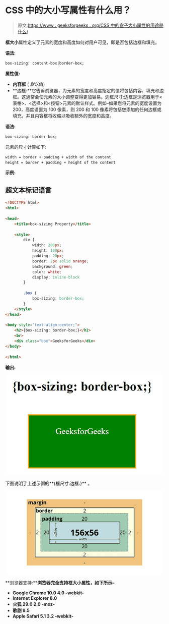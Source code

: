 # CSS 中的大小写属性有什么用？

> 原文:[https://www . geeksforgeeks . org/CSS 中的盒子大小属性的用途是什么/](https://www.geeksforgeeks.org/what-is-the-use-of-box-sizing-property-in-css/)

**框大小**属性定义了元素的宽度和高度如何对用户可见，即是否包括边框和填充。

**语法:**

```html
box-sizing: content-box|border-box;
```

**属性值:**

*   **内容框** ( *默认*值)
*   **边框:**它告诉浏览器，为元素的宽度和高度指定的值将包括内容、填充和边框。这通常会使元素的大小调整变得更加容易。边框尺寸:边框是浏览器用于<表格>、<选择>和<按钮>元素的默认样式。例如–如果您将元素的宽度设置为 200，高度设置为 100 像素，则 200 和 100 像素将包括您添加的任何边框或填充，并且内容框将收缩以吸收额外的宽度和高度。

**语法:**

```html
box-sizing: border-box;
```

元素的尺寸计算如下:

```html
width = border + padding + width of the content  
height = border + padding + height of the content
```

**示例:**

## 超文本标记语言

```html
<!DOCTYPE html>
<html>

<head>
    <title>box-sizing Property</title>

    <style>
        div {
            width: 200px;
            height: 100px;
            padding: 20px;
            border: 2px solid orange;
            background: green;
            color: white;
            display: inline-block
        }

        .box {
            box-sizing: border-box;
        }
    </style>
</head>

<body style="text-align:center;">
    <h2>{box-sizing: border-box;}</h2>
    <br>
    <div class="box">GeeksforGeeks</div>
</body>

</html>
```

**输出:**

![](img/50585047298e96eb8fc4fc7fb6e7a393.png)

下图说明了上述示例的**{框尺寸:边框:}** 。

![](img/4bab1e5a5c18e05718169e046f70c363.png)

**浏览器支持:****浏览器完全支持框大小属性，如下所示–**

*   **Google Chrome 10.0 4.0 -webkit-**
*   **Internet Explorer 8.0**
*   **火狐 29.0 2.0 -moz-**
*   **歌剧 9.5**
*   **Apple Safari 5.1 3.2 -webkit-**
